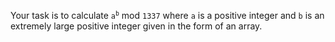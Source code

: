Your task is to calculate <code>a<sup>b</sup></code> mod `1337` where `a` is a positive integer and `b` is an extremely large positive integer given in the form of an array.